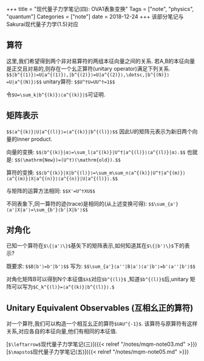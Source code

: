 +++
title = "现代量子力学笔记(四): OVA1表象变换"
Tags = ["note", "physics", "quantum"]
Categories = ["note"]
date = 2018-12-24
+++
该部分笔记与Sakurai现代量子力学(1.5)对应

## 算符
这里,我们希望得到两个非对易算符的两组本征向量之间的关系.
若A,B的本征向量是正交且对易的,则存在一个幺正算符(unitary operator)满足下列关系.
`$$|b^{(1)}⟩=U|a^{(1)}⟩,|b^{(2)}⟩=U|a^{(2)}⟩,\dotsc,|b^{(N)}⟩=U|a^{(N)}⟩$$`
unitary算符:
`$$U^†U=UU^†=1$$`

令`$U=\sum_k|b^{(k)}⟩⟨a^{(k)}|$`可证明.

## 矩阵表示
`$$⟨a^{(k)}|U|a^{(l)}⟩=⟨a^{(k)}|b^{(l)}⟩$$`
因此U的矩阵元表示为新旧两个向量的inner product.

向量的变换:
`$$⟨b^{(k)}|α⟩=\sum_l⟨a^{(k)}|U^†|a^{(l)}⟩⟨a^{(l)}|α⟩.$$`
也就是:
`$$(\mathrm{New})=(U^†)(\mathrm{old}).$$`

算符的变换:
`$$⟨b^{(k)}|X|b^{(l)}⟩=\sum_m\sum_n⟨a^{(k)}|U^†|a^{(m)}⟩⟨a^{(m)}|X|a^{(n)}⟩⟨a^{(n)}|U|a^{(l)}⟩.$$`

与矩阵的运算方法相同:
`$$X'=U^†XU$$`

不同表象下,同一算符的迹(trace)是相同的(从上述变换可得):
`$$\sum_{a'}⟨a'|X|a'⟩=\sum_{b'}⟨b'|X|b'⟩$$`

## 对角化
已知一个算符在`$\{|a'⟩\}$`基矢下的矩阵表示,如何知道其在`$\{|b'⟩\}$`下的表示?

既要求:
`$$B|b'⟩=b'|b'⟩$$`
写为:
`$$\sum_{a'}⟨a''|B|a'⟩⟨a'|b'⟩=b'⟨a''|b'⟩$$`

对角化矩阵B可以得到N个本征值`$λ$`对应`$b^{(l)}$`
,知道`$b^{(l)}$`后,unitary 矩阵可以写为`$C_k^{(l)}=⟨a^{(k)}|b^{(l)}⟩.$`

## Unitary Equivalent Observables (互相幺正的算符)
对一个算符,我们可以构造一个相互幺正的算符`$UAU^{-1}$`.
该算符与原算符有这样关系,对应各自的本征向量,他们有相同的本征值.

[`$\leftarrow$`现代量子力学笔记(三)]({{< relref "/notes/mqm-note03.md" >}})[`$\mapsto$`现代量子力学笔记(五)]({{< relref "/notes/mqm-note05.md" >}})

